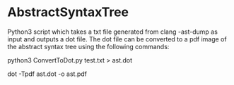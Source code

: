 # AbstractSyntaxTree

Python3 script which takes a txt file generated from clang -ast-dump as input and outputs a dot file. 
The dot file can be converted to a pdf image of the abstract syntax tree using the following commands:

python3 ConvertToDot.py test.txt > ast.dot

dot -Tpdf ast.dot -o ast.pdf
